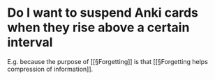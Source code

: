 # Do I want to suspend Anki cards when they rise above a certain interval
E.g. because the purpose of [[§Forgetting]] is that [[§Forgetting helps compression of information]].

<!-- #p1 -->

<!-- {BearID:F007054A-8152-46DF-AE31-0D428CAB789C-12104-000031A9234AF7E2} -->
